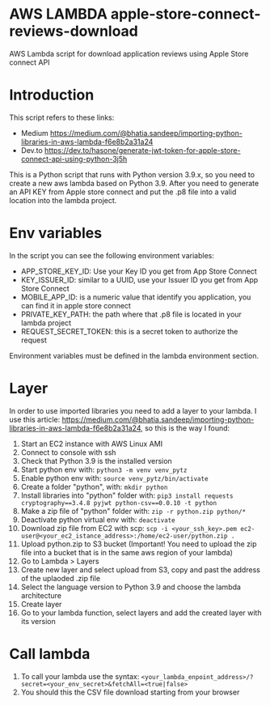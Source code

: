 # AWS LAMBDA apple-store-connect-reviews-download
AWS Lambda script for download application reviews using Apple Store connect API

# Introduction
This script refers to these links:
- Medium https://medium.com/@bhatia.sandeep/importing-python-libraries-in-aws-lambda-f6e8b2a31a24
- Dev.to https://dev.to/hasone/generate-jwt-token-for-apple-store-connect-api-using-python-3j5h

This is a Python script that runs with Python version 3.9.x, so you need to create a new aws lambda based on Python 3.9.
After you need to generate an API KEY from Apple store connect and put the .p8 file into a valid location into the lambda project.

# Env variables
In the script you can see the following environment variables:
- APP_STORE_KEY_ID: Use your Key ID you get from App Store Connect
- KEY_ISSUER_ID: similar to a UUID, use your Issuer ID you get from App Store Connect
- MOBILE_APP_ID: is a numeric value that identify you application, you can find it in apple store connect
- PRIVATE_KEY_PATH: the path where that .p8 file is located in your lambda project
- REQUEST_SECRET_TOKEN: this is a secret token to authorize the request

Environment variables must be defined in the lambda environment section.

# Layer
In order to use imported libraries you need to add a layer to your lambda. I use this article: https://medium.com/@bhatia.sandeep/importing-python-libraries-in-aws-lambda-f6e8b2a31a24, so this is the way I found:
1. Start an EC2 instance with AWS Linux AMI
2. Connect to console with ssh
3. Check that Python 3.9 is the installed version
4. Start python env with: ```python3 -m venv venv_pytz```
5. Enable python env with: ```source venv_pytz/bin/activate```
6. Create a folder "python", with: ```mkdir python```
7. Install libraries into "python" folder with: ```pip3 install requests cryptography==3.4.8 pyjwt python-csv==0.0.10 -t python```
8. Make a zip file of "python" folder with: ```zip -r python.zip python/*```
9. Deactivate python virtual env with: ```deactivate```
10. Download zip file from EC2 with scp: ```scp -i <your_ssh_key>.pem ec2-user@<your_ec2_istance_address>:/home/ec2-user/python.zip .```
11. Upload python.zip to S3 bucket (Important! You need to upload the zip file into a bucket that is in the same aws region of your lambda)
12. Go to Lambda > Layers
13. Create new layer and select upload from S3, copy and past the address of the uplaoded .zip file
14. Select the language version to Python 3.9 and choose the lambda architecture
15. Create layer
16. Go to your lambda function, select layers and add the created layer with its version

# Call lambda
1. To call your lambda use the syntax: ```<your_lambda_enpoint_address>/?secret=<your_env_secret>&fetchAll=<true|false>```
2. You should this the CSV file download starting from your browser
